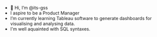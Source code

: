 - 👋 Hi, I’m @its-gss
- I aspire to be a Product Manager  
- I’m currently learning Tableau software to generate dashboards for visualising and analysing data.
- I'm well aquainted with SQL syntaxes.

<!---
its-gss/its-gss is a ✨ special ✨ repository because its `README.md` (this file) appears on your GitHub profile.
You can click the Preview link to take a look at your changes.
--->
